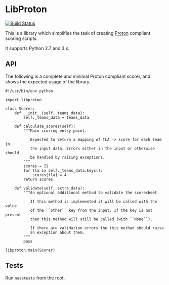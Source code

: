 # LibProton

[![Build Status](https://travis-ci.org/PeterJCLaw/libproton.png)](https://travis-ci.org/PeterJCLaw/libproton)

This is a library which simplifies the task of creating
[Proton](https://github.com/samphippen/proton) compliant scoring scripts.

It supports Python 2.7 and 3.x.

## API

The following is a complete and minimal Proton compliant scorer, and shows
the expected usage of the library.

~~~~
#!/usr/bin/env python

import libproton

class Scorer:
    def __init__(self, teams_data):
        self._teams_data = teams_data

    def calculate_scores(self):
        """Main scoring entry point.

           Expected to return a mapping of TLA -> score for each team in
           the input data. Errors either in the input or otherwise should
           be handled by raising exceptions.
        """
        scores = {}
        for tla in self._teams_data.keys():
            scores[tla] = 4
        return scores

    def validate(self, extra_data):
        """An optional additional method to validate the scoresheet.

           If this method is implemented it will be called with the value
           of the ``other`` key from the input. If the key is not present
           then this method will still be called (with ``None``).

           If there are validation errors the this method should raise
           an exception about them.
        """
        pass

libproton.main(Scorer)
~~~~

## Tests
Run `nosetests` from the root.
